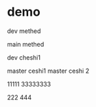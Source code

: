 # demo

dev methed

main
methed


dev cheshi1

master ceshi1
master ceshi 2


11111
33333333

222
444
